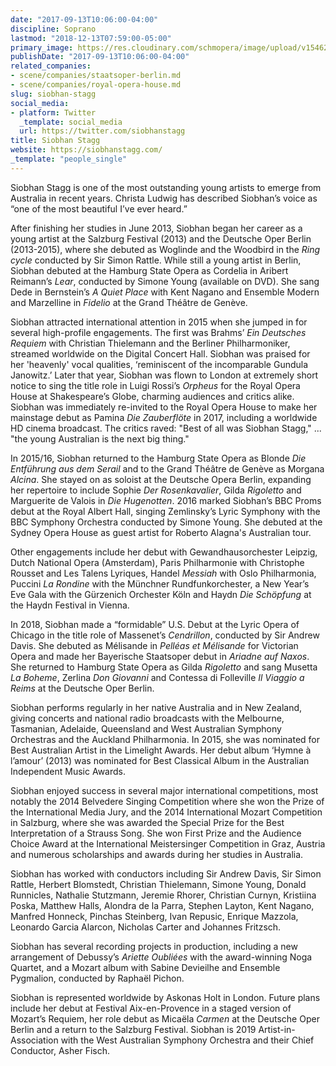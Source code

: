 ```yaml
---
date: "2017-09-13T10:06:00-04:00"
discipline: Soprano
lastmod: "2018-12-13T07:59:00-05:00"
primary_image: https://res.cloudinary.com/schmopera/image/upload/v1546223746/media/2018/12/sqSiobhanStaggSimonPauly201813.jpg
publishDate: "2017-09-13T10:06:00-04:00"
related_companies:
- scene/companies/staatsoper-berlin.md
- scene/companies/royal-opera-house.md
slug: siobhan-stagg
social_media:
- platform: Twitter
  _template: social_media
  url: https://twitter.com/siobhanstagg
title: Siobhan Stagg
website: https://siobhanstagg.com/
_template: "people_single"
---
```

Siobhan Stagg is one of the most outstanding young artists to emerge from Australia in recent years. Christa Ludwig has described Siobhan’s voice as “one of the most beautiful I’ve ever heard.”

After finishing her studies in June 2013, Siobhan began her career as a young artist at the Salzburg Festival (2013) and the Deutsche Oper Berlin (2013-2015), where she debuted as Woglinde and the Woodbird in the *Ring cycle* conducted by Sir Simon Rattle. While still a young artist in Berlin, Siobhan debuted at the Hamburg State Opera as Cordelia in Aribert Reimann’s *Lear*, conducted by Simone Young (available on DVD). She sang Dede in Bernstein’s *A Quiet Place* with Kent Nagano and Ensemble Modern and Marzelline in *Fidelio* at the Grand Théâtre de Genève. 

Siobhan attracted international attention in 2015 when she jumped in for several high-profile engagements. The first was Brahms’ *Ein Deutsches Requiem* with Christian Thielemann and the Berliner Philharmoniker, streamed worldwide on the Digital Concert Hall. Siobhan was praised for her 'heavenly' vocal qualities, ‘reminiscent of the incomparable Gundula Janowitz.’ Later that year, Siobhan was flown to London at extremely short notice to sing the title role in Luigi Rossi’s *Orpheus* for the Royal Opera House at Shakespeare’s Globe, charming audiences and critics alike. Siobhan was immediately re-invited to the Royal Opera House to make her mainstage debut as Pamina *Die Zauberflöte* in 2017, including a worldwide HD cinema broadcast. The critics raved: "Best of all was Siobhan Stagg," ...  "the young Australian is the next big thing."

In 2015/16, Siobhan returned to the Hamburg State Opera as Blonde *Die Entführung aus dem Serail* and to the Grand Théâtre de Genève as Morgana *Alcina*. She stayed on as soloist at the Deutsche Opera Berlin, expanding her repertoire to include Sophie *Der Rosenkavalier*, Gilda *Rigoletto* and Marguerite de Valois in *Die Hugenotten*. 2016 marked Siobhan’s BBC Proms debut at the Royal Albert Hall, singing Zemlinsky’s Lyric Symphony with the BBC Symphony Orchestra conducted by Simone Young. She debuted at the Sydney Opera House as guest artist for Roberto Alagna's Australian tour. 

Other engagements include her debut with Gewandhausorchester Leipzig, Dutch National Opera (Amsterdam), Paris Philharmonie with Christophe Rousset and Les Talens Lyriques, Handel *Messiah* with Oslo Philharmonia, Puccini *La Rondine* with the Münchner Rundfunkorchester, a New Year’s Eve Gala with the Gürzenich Orchester Köln and Haydn *Die Schöpfung* at the Haydn Festival in Vienna.

In 2018, Siobhan made a “formidable” U.S. Debut at the Lyric Opera of Chicago in the title role of Massenet’s *Cendrillon*, conducted by Sir Andrew Davis. She debuted as Mélisande in *Pelléas et Mélisande* for Victorian Opera and made her Bayerische Staatsoper debut in *Ariadne auf Naxos*. She returned to Hamburg State Opera as Gilda *Rigoletto* and sang Musetta *La Boheme*, Zerlina *Don Giovanni* and Contessa di Folleville *Il Viaggio a Reims* at the Deutsche Oper Berlin.

Siobhan performs regularly in her native Australia and in New Zealand, giving concerts and national radio broadcasts with the Melbourne, Tasmanian, Adelaide, Queensland and West Australian Symphony Orchestras and the Auckland Philharmonia. In 2015, she was nominated for Best Australian Artist in the Limelight Awards. Her debut album ‘Hymne à l’amour’ (2013) was nominated for Best Classical Album in the Australian Independent Music Awards.

Siobhan enjoyed success in several major international competitions, most notably the 2014 Belvedere Singing Competition where she won the Prize of the International Media Jury, and the 2014 International Mozart Competition in Salzburg, where she was awarded the Special Prize for the Best Interpretation of a Strauss Song. She won First Prize and the Audience Choice Award at the International Meistersinger Competition in Graz, Austria and numerous scholarships and awards during her studies in Australia. 

Siobhan has worked with conductors including Sir Andrew Davis, Sir Simon Rattle, Herbert Blomstedt, Christian Thielemann, Simone Young, Donald Runnicles, Nathalie Stutzmann, Jeremie Rhorer, Christian Curnyn, Kristiina Poska, Matthew Halls, Alondra de la Parra, Stephen Layton, Kent Nagano, Manfred Honneck, Pinchas Steinberg, Ivan Repusic, Enrique Mazzola, Leonardo Garcia Alarcon, Nicholas Carter and Johannes Fritzsch. 

Siobhan has several recording projects in production, including a new arrangement of Debussy’s *Ariette Oubliées* with the award-winning Noga Quartet, and a Mozart album with Sabine Devieilhe and Ensemble Pygmalion, conducted by Raphaël Pichon. 

Siobhan is represented worldwide by Askonas Holt in London. Future plans include her debut at Festival Aix-en-Provence in a staged version of Mozart’s Requiem, her role debut as Micaëla *Carmen* at the Deutsche Oper Berlin and a return to the Salzburg Festival. Siobhan is 2019 Artist-in-Association with the West Australian Symphony Orchestra and their Chief Conductor, Asher Fisch.